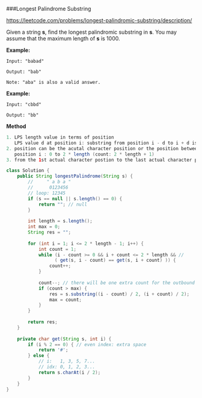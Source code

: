 ###Longest Palindrome Substring

https://leetcode.com/problems/longest-palindromic-substring/description/

Given a string **s**, find the longest palindromic substring in **s**. You may assume that the maximum length of **s** is 1000.

**Example:**

```
Input: "babad"

Output: "bab"

Note: "aba" is also a valid answer.

```

**Example:**

```
Input: "cbbd"

Output: "bb"
```



**Method**

```java
1. LPS length value in terms of position
   LPS value d at position i: substring from position i - d to i + d is a palindrome of length d
2. position can be the acutal character position or the position between two character, extreme left and right positions
   position i : 0 to 2 * length (count: 2 * length + 1)
3. from the 1st actual character postion to the last actual character position, find LPS at position i with d, and if d > maxCount, update maxLPS
```





```java
class Solution {
    public String longestPalindrome(String s) {
        //     " a b a "
        //      0123456 
        // loop: 12345   
        if (s == null || s.length() == 0) {
            return ""; // null
        }
        
        int length = s.length();
        int max = 0;
        String res = "";
        
        for (int i = 1; i <= 2 * length - 1; i++) {
            int count = 1;
            while (i - count >= 0 && i + count <= 2 * length && //
                  ( get(s, i - count) == get(s, i + count) )) {
                count++;
            }
            
            count--; // there will be one extra count for the outbound #
            if (count > max) {
                res = s.substring((i - count) / 2, (i + count) / 2);
                max = count;
            }
        }
        
        return res;
    }
    
    private char get(String s, int i) {
        if (i % 2 == 0) { // even index: extra space
            return '#';
        } else {
            // i:   1, 3, 5, 7...
            // idx: 0, 1, 2, 3...
            return s.charAt(i / 2);
        }
    }
}
```



